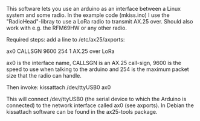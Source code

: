 This software lets you use an arduino as an interface between a Linux system and some radio.
In the example code (mkiss.ino) I use the "RadioHead"-libray to use a LoRa radio to transmit AX.25 over.
Should also work with e.g. the RFM69HW or any other radio.

Required steps:
add a line to /etc/ax25/axports:

ax0	CALLSGN	9600	254	1	AX.25 over LoRa

ax0 is the interface name, CALLSGN is an AX.25 call-sign, 9600 is the speed to use when talking to the arduino and 254 is the maximum packet size that the radio can handle.

Then invoke:
kissattach /dev/ttyUSB0 ax0

This will connect /dev/ttyUSB0 (the serial device to which the Arduino is connected) to the network interface called ax0 (see axports).
In Debian the kissattach software can be found in the ax25-tools package.
